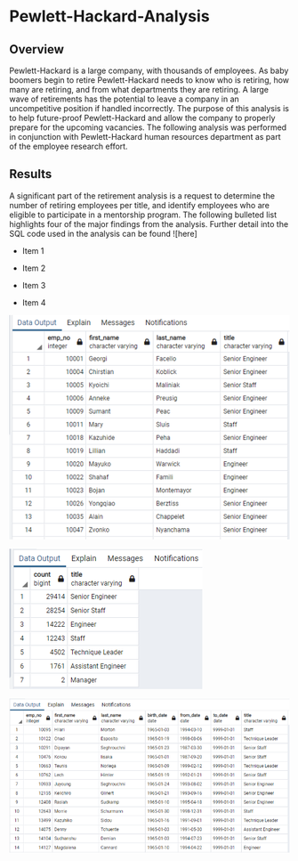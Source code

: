 # Pewlett-Hackard-Analysis

## Overview

Pewlett-Hackard is a large company, with thousands of employees. As baby boomers begin to retire Pewlett-Hackard needs to know who is retiring, how many are retiring, and from what departments they are retiring. A large wave of retirements has the potential to leave a company in an uncompetitive position if handled incorrectly. The purpose of this analysis is to help future-proof Pewlett-Hackard and allow the company to properly prepare for the upcoming vacancies. The following analysis was performed in conjunction with Pewlett-Hackard human resources department as part of the employee research effort.

## Results

A significant part of the retirement analysis is a request to determine the number of retiring employees per title, and identify employees who are eligible to participate in a mentorship program. The following bulleted list highlights four of the major findings from the analysis. Further detail into the SQL code used in the analysis can be found ![here]

* Item 1

* Item 2

* Item 3

* Item 4


![unique_titles](/Queries/unique_titles.png)

![retiring_titles](/Queries/retiring_titles.png)

![mentorship_eligibility](/Queries/mentorship_eligibility.png)
